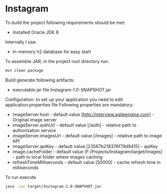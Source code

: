 # Instagram

To build the project following requirements should be met:
* Installed Oracle JDK 8

Internally I use:
* In-memory h2 database for easy start 

To assemble JAR, in the project root directory run:
```bash
mvn clean package
```

Build generate following artifacts:
- executable jar file Instagram-1.0-SNAPSHOT.jar

Configuration: to set up your application you need to edit application.properties file
Following properties are mandatory: 
* imageServer.host - default value [http://interview.agileengine.com] - Original image server
* imageServer.authUrl - default value [/auth] - relative path to authorisation service
* imageServer.imagesUrl - default value [/images] - relative path to image API
* imageServer.apiKey  - default value [23567b218376f79d9415] - apiKey
* image.cacheFolder - default value [F:/Projects/Instagram/target/images] - path to local folder where images caching
* refreshTimeMilliseconds - default value [50000] - cache refresh time in milliseconds


To run execute 
```bash
java -jar target/Instagram-1.0-SNAPSHOT.jar
```


